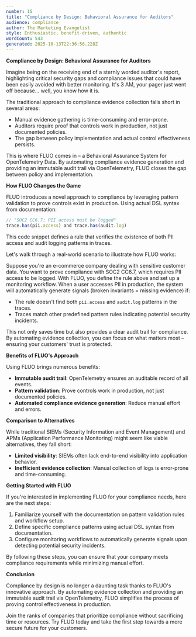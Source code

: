 ```yaml
---
number: 15
title: "Compliance by Design: Behavioral Assurance for Auditors"
audience: compliance
author: The Marketing Evangelist
style: Enthusiastic, benefit-driven, authentic
wordCount: 543
generated: 2025-10-13T22:36:56.228Z
---
```


**Compliance by Design: Behavioral Assurance for Auditors**

Imagine being on the receiving end of a sternly worded auditor's report, highlighting critical security gaps and compliance issues that could have been easily avoided with better monitoring. It's 3 AM, your pager just went off because... well, you know how it is.

The traditional approach to compliance evidence collection falls short in several areas:

*   Manual evidence gathering is time-consuming and error-prone.
*   Auditors require proof that controls work in production, not just documented policies.
*   The gap between policy implementation and actual control effectiveness persists.

This is where FLUO comes in – a Behavioral Assurance System for OpenTelemetry Data. By automating compliance evidence generation and providing an immutable audit trail via OpenTelemetry, FLUO closes the gap between policy and implementation.

**How FLUO Changes the Game**

FLUO introduces a novel approach to compliance by leveraging pattern validation to prove controls exist in production. Using actual DSL syntax from documentation:

```javascript
// "SOC2 CC6.7: PII access must be logged"
trace.has(pii.access) and trace.has(audit.log)
```

This code snippet defines a rule that verifies the existence of both PII access and audit logging patterns in traces.

Let's walk through a real-world scenario to illustrate how FLUO works:

Suppose you're an e-commerce company dealing with sensitive customer data. You want to prove compliance with SOC2 CC6.7, which requires PII access to be logged. With FLUO, you define the rule above and set up a monitoring workflow. When a user accesses PII in production, the system will automatically generate signals (broken invariants = missing evidence) if:

*   The rule doesn't find both `pii.access` and `audit.log` patterns in the traces.
*   Traces match other predefined pattern rules indicating potential security incidents.

This not only saves time but also provides a clear audit trail for compliance. By automating evidence collection, you can focus on what matters most – ensuring your customers' trust is protected.

**Benefits of FLUO's Approach**

Using FLUO brings numerous benefits:

*   **Immutable audit trail**: OpenTelemetry ensures an auditable record of all events.
*   **Pattern validation**: Prove controls work in production, not just documented policies.
*   **Automated compliance evidence generation**: Reduce manual effort and errors.

**Comparison to Alternatives**

While traditional SIEMs (Security Information and Event Management) and APMs (Application Performance Monitoring) might seem like viable alternatives, they fall short:

*   **Limited visibility**: SIEMs often lack end-to-end visibility into application behavior.
*   **Inefficient evidence collection**: Manual collection of logs is error-prone and time-consuming.

**Getting Started with FLUO**

If you're interested in implementing FLUO for your compliance needs, here are the next steps:

1.  Familiarize yourself with the documentation on pattern validation rules and workflow setup.
2.  Define specific compliance patterns using actual DSL syntax from documentation.
3.  Configure monitoring workflows to automatically generate signals upon detecting potential security incidents.

By following these steps, you can ensure that your company meets compliance requirements while minimizing manual effort.

**Conclusion**

Compliance by design is no longer a daunting task thanks to FLUO's innovative approach. By automating evidence collection and providing an immutable audit trail via OpenTelemetry, FLUO simplifies the process of proving control effectiveness in production.

Join the ranks of companies that prioritize compliance without sacrificing time or resources. Try FLUO today and take the first step towards a more secure future for your customers.